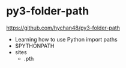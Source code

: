 # py3-folder-path
https://github.com/hychan48/py3-folder-path
* Learning how to use Python import paths
* $PYTHONPATH
* sites
  * .pth